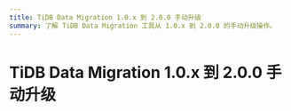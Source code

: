 ```yaml
---
title: TiDB Data Migration 1.0.x 到 2.0.0 手动升级
summary: 了解 TiDB Data Migration 工具从 1.0.x 到 2.0.0 的手动升级操作。
---
```


# TiDB Data Migration 1.0.x 到 2.0.0 手动升级
